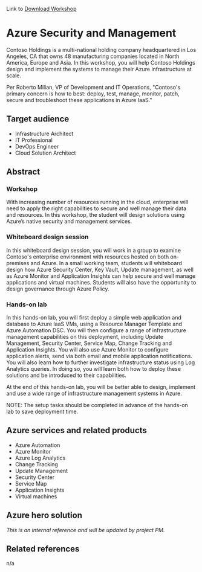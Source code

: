 Link to [Download Workshop](https://github.com/Microsoft/MCW-Azure-security-and-management/archive/master.zip)

# Azure Security and Management

Contoso Holdings is a multi-national holding company headquartered in Los Angeles, CA that owns 48 manufacturing companies located in North America, Europe and Asia. In this workshop, you will help Contoso Holdings design and implement the systems to manage their Azure infrastructure at scale.

Per Roberto Milian, VP of Development and IT Operations, "Contoso's primary concern is how to best: deploy, test, manage, monitor, patch, secure and troubleshoot these applications in Azure IaaS."

## Target audience
-	Infrastructure Architect
-	IT Professional
-	DevOps Engineer
-   Cloud Solution Architect

## Abstract

### Workshop
With increasing number of resources running in the cloud, enterprise will need to apply the right capabilities to secure and well manage their data and resources. In this workshop, the student will design solutions using Azure’s native security and management services.

### Whiteboard design session
In this whiteboard design session, you will work in a group to examine Contoso's enterprise environment with resources hosted on both on-premises and Azure. In a small working team, students will whiteboard design how Azure Security Center, Key Vault, Update management, as well as Azure Monitor and Application Insights can help secure and well manage applications and virtual machines. Students will also have the opportunity to design governance through Azure Policy.

### Hands-on lab
In this hands-on lab, you will first deploy a simple web application and database to Azure IaaS VMs, using a Resource Manager Template and Azure Automation DSC. You will then configure a range of infrastructure management capabilities on this deployment, including Update Management, Security Center, Service Map, Change Tracking and Application Insights. You will also use Azure Monitor to configure application alerts, send via both email and mobile application notifications. You will also learn how to further investigate infrastructure status using Log Analytics queries. In doing so, you will learn both how to deploy these solutions and be introduced to their capabilities.

At the end of this hands-on lab, you will be better able to design, implement and use a wide range of infrastructure management systems in Azure.

NOTE: The setup tasks should be completed in advance of the hands-on lab to save deployment time.

## Azure services and related products
- Azure Automation
- Azure Monitor
- Azure Log Analytics
- Change Tracking
- Update Management
- Security Center
- Service Map
- Application Insights
- Virtual machines

## Azure hero solution
*This is an internal reference and will be updated by project PM.*

## Related references
n/a
